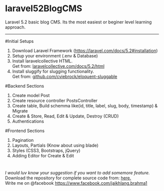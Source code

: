 # laravel52BlogCMS
Laravel 5.2 basic blog CMS. Its the most easiest or beginer level learning approach. <hr>

#Initial Setups
1. Download Laravel Framework (https://laravel.com/docs/5.2#installation)
2. Setup your environment (.env & Database)
3. Install laravelcollective HTML. <br/>Get from: <a href="https://laravelcollective.com/docs/5.2/html">laravelcollective.com/docs/5.2/html</a>
4. Install sluggify for slugging functionality.<br/>Get from: <a href="https://github.com/cviebrock/eloquent-sluggable">github.com/cviebrock/eloquent-sluggable</a>

#Backend Sections
1. Create model Post
2. Create resource controller PostsController
3. Create table, Build schemma like(id, title, label, slug, body, timestamp) & Migrate
4. Create & Store, Read, Edit & Update, Destroy  (CRUD)
5. Authentications

#Frontend Sections
1. Pagination
2. Layouts, Partials (Know about using blade)
3. Styles (CSS3, Bootstraps, jQuery)
4. Adding Editor for Create & Edit


#
<em>I would luv know your suggestion if you want to add somemore feature.</em><br/>
Download the repository for complete source code from: <a href="https://github.com/jklangbrahma/laravel52BlogCMS">here.</a> <br/>
Write me on @facebook https://www.facebook.com/jaikhlang.brahma1
